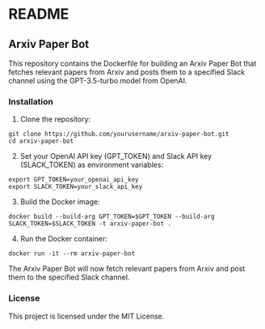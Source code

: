 # README

## Arxiv Paper Bot

This repository contains the Dockerfile for building an Arxiv Paper Bot that fetches relevant papers from Arxiv and posts them to a specified Slack channel using the GPT-3.5-turbo model from OpenAI.

### Installation

1. Clone the repository:

```
git clone https://github.com/yourusername/arxiv-paper-bot.git
cd arxiv-paper-bot
```

2. Set your OpenAI API key (GPT_TOKEN) and Slack API key (SLACK_TOKEN) as environment variables:

```
export GPT_TOKEN=your_openai_api_key
export SLACK_TOKEN=your_slack_api_key
```

3. Build the Docker image:

```
docker build --build-arg GPT_TOKEN=$GPT_TOKEN --build-arg SLACK_TOKEN=$SLACK_TOKEN -t arxiv-paper-bot .
```

4. Run the Docker container:

```
docker run -it --rm arxiv-paper-bot
```

The Arxiv Paper Bot will now fetch relevant papers from Arxiv and post them to the specified Slack channel.





### License

This project is licensed under the MIT License.
